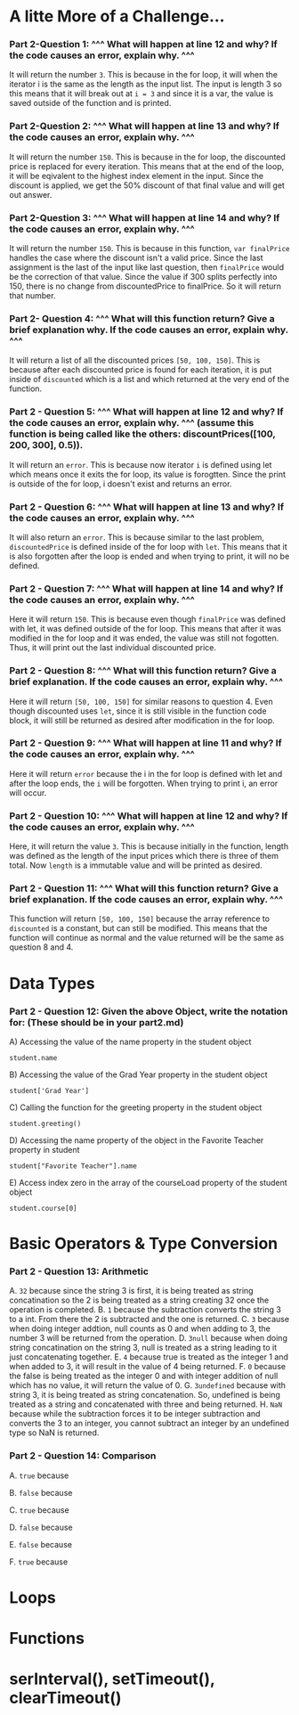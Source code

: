 # A litte More of a Challenge...

### Part 2-Question 1: ^^^ What will happen at line 12 and why? If the code causes an error, explain why. ^^^

It will return the number `3`. This is because in the for loop, it will when the iterator i is the same as the length as the input list. The input is length 3 so this means that it will break out at `i = 3` and since it is a var, the value is saved outside of the function and is printed.

### Part 2-Question 2: ^^^ What will happen at line 13 and why? If the code causes an error, explain why. ^^^

It will return the number `150`. This is because in the for loop, the discounted price is replaced for every iteration. This means that at the end of the loop, it will be eqivalent to the highest index element in the input. Since the discount is applied, we get the 50% discount of that final value and will get out answer.

### Part 2-Question 3: ^^^ What will happen at line 14 and why? If the code causes an error, explain why. ^^^

It will return the number `150`. This is because in this function, `var finalPrice` handles the case where the discount isn't a valid price. Since the last assignment is the last of the input like last question, then `finalPrice` would be the correction of that value. Since the value if 300 splits perfectly into 150, there is no change from discountedPrice to finalPrice. So it will return that number.

### Part 2- Question 4: ^^^ What will this function return? Give a brief explanation why. If the code causes an error, explain why. ^^^

It will return a list of all the discounted prices `[50, 100, 150]`. This is because after each discounted price is found for each iteration, it is put inside of  `discounted` which is a list and which returned at the very end of the function.

### Part 2 - Question 5: ^^^ What will happen at line 12 and why?  If the code causes an error, explain why. ^^^ (assume this function is being called like the others: discountPrices([100, 200, 300], 0.5)).

It will return an `error`. This is because now iterator `i` is defined using let which means once it exits the for loop, its value is forogtten. Since the print is outside of the for loop, i doesn't exist and returns an error.

### Part 2 - Question 6: ^^^ What will happen at line 13 and why? If the code causes an error, explain why. ^^^

It will also return an `error`. This is because similar to the last problem, `discountedPrice` is defined inside of the for loop with `let`. This means that it is also forgotten after the loop is ended and when trying to print, it will no be defined.

### Part 2 - Question 7: ^^^ What will happen at line 14 and why? If the code causes an error, explain why. ^^^

Here it will return `150`. This is because even though `finalPrice` was defined with let, it was defined outside of the for loop. This means that after it was modified in the for loop and it was ended, the value was still not fogotten. Thus, it will print out the last individual discounted price.

### Part 2 - Question 8: ^^^ What will this function return? Give a brief explanation. If the code causes an error, explain why. ^^^

Here it will return  `[50, 100, 150]` for similar reasons to question 4. Even though discounted uses `let`, since it is still visible in the function code block, it will still be returned as desired after modification in the for loop.

### Part 2 - Question 9: ^^^ What will happen at line 11 and why? If the code causes an error, explain why. ^^^

Here it will return `error` because the i in the for loop is defined with let and after the loop ends, the `i` will be forgotten. When trying to print i, an error will occur.

### Part 2 - Question 10: ^^^ What will happen at line 12 and why? If the code causes an error, explain why. ^^^

Here, it will return the value `3`. This is because initially in the function, length was defined as the length of the input prices which there is three of them total. Now `length` is a immutable value and will be printed as desired.


### Part 2 - Question 11: ^^^ What will this function return? Give a brief explanation. If the code causes an error, explain why. ^^^

This function will return `[50, 100, 150]` because the array reference to `discounted` is a constant, but can still be modified. This means that the function will continue as normal and the value returned will be the same as question 8 and 4.

# Data Types

### Part 2 - Question 12: Given the above Object, write the notation for:  (These should be in your part2.md)
A) Accessing the value of the name property in the student object

`student.name`

B) Accessing the value of the Grad Year property in the student object

`student['Grad Year']`

C) Calling the function for the greeting property in the student object

`student.greeting()`

D) Accessing the name property of the object in the Favorite Teacher property in student

`student["Favorite Teacher"].name`

E) Access index zero in the array of the courseLoad property of the student object

`student.course[0]`

# Basic Operators & Type Conversion

### Part 2 - Question 13: Arithmetic

A. `32` because since the string 3 is first, it is being treated as string concatination so the 2 is being treated as a string creating 32 once the operation is completed.
B. `1` because the subtraction converts the string 3 to a int. From there the 2 is subtracted and the one is returned.
C. `3` because when doing integer addtion, null counts as 0 and when adding to 3, the number 3 will be returned from the operation.
D. `3null` because when doing string concatination on the string 3, null is treated as a string leading to it just concatenating together.
E. `4` because true is treated as the integer 1 and when added to 3, it will result in the value of 4 being returned.
F. `0` because the false is being treated as the integer 0 and with integer addition of null which has no value, it will return the value of 0.
G. `3undefined` because with string 3, it is being treated as string concatenation. So, undefined is being treated as a string and concatenated with three and being returned.
H. `NaN` because while the subtraction forces it to be integer subtraction and converts the 3 to an integer, you cannot subtract an integer by an undefined type so NaN is returned. 

### Part 2 - Question 14: Comparison

A. `true` because 

B. `false` because 

C. `true` because

D. `false` because

E. `false` because

F. `true` because

# Loops


# Functions



# serInterval(), setTimeout(), clearTimeout()

